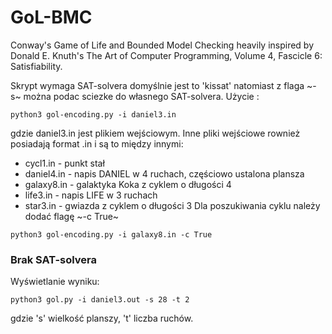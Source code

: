 # GoL-BMC
Conway's Game of Life and Bounded Model Checking heavily inspired by Donald E. Knuth's The Art of Computer Programming, Volume 4, Fascicle 6: Satisfiability.

Skrypt wymaga SAT-solvera domyślnie jest to 'kissat' natomiast z flaga ~-s~ można podac sciezke do własnego SAT-solvera.
Użycie :

~~~
python3 gol-encoding.py -i daniel3.in
~~~
gdzie daniel3.in jest plikiem wejściowym. Inne pliki wejściowe rownież posiadają format .in i są to między innymi:
- cycl1.in - punkt stał
- daniel4.in - napis DANIEL w 4 ruchach, częściowo ustalona plansza
- galaxy8.in - galaktyka Koka z cyklem o długości 4
- life3.in - napis LIFE w 3 ruchach
- star3.in - gwiazda z cyklem o długości 3
Dla poszukiwania cyklu należy dodać flagę ~-c True~

~~~
python3 gol-encoding.py -i galaxy8.in -c True
~~~

### Brak SAT-solvera

Wyświetlanie wyniku:

~~~
python3 gol.py -i daniel3.out -s 28 -t 2
~~~
gdzie 's' wielkość planszy, 't' liczba ruchów.
